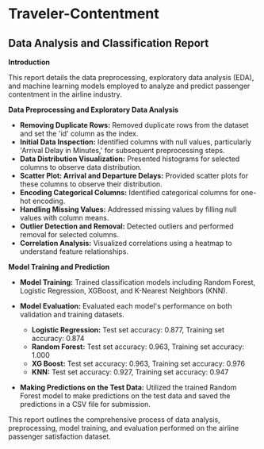 # Traveler-Contentment

## Data Analysis and Classification Report

**Introduction**

This report details the data preprocessing, exploratory data analysis (EDA), and machine learning models employed to analyze and predict passenger contentment in the airline industry.

**Data Preprocessing and Exploratory Data Analysis**

- **Removing Duplicate Rows:** Removed duplicate rows from the dataset and set the 'id' column as the index.
- **Initial Data Inspection:** Identified columns with null values, particularly 'Arrival Delay in Minutes,' for subsequent preprocessing steps.
- **Data Distribution Visualization:** Presented histograms for selected columns to observe data distribution.
- **Scatter Plot: Arrival and Departure Delays:** Provided scatter plots for these columns to observe their distribution.
- **Encoding Categorical Columns:** Identified categorical columns for one-hot encoding.
- **Handling Missing Values:** Addressed missing values by filling null values with column means.
- **Outlier Detection and Removal:** Detected outliers and performed removal for selected columns.
- **Correlation Analysis:** Visualized correlations using a heatmap to understand feature relationships.

**Model Training and Prediction**

- **Model Training:** Trained classification models including Random Forest, Logistic Regression, XGBoost, and K-Nearest Neighbors (KNN).
- **Model Evaluation:** Evaluated each model's performance on both validation and training datasets.

    - **Logistic Regression:** Test set accuracy: 0.877, Training set accuracy: 0.874
    - **Random Forest:** Test set accuracy: 0.963, Training set accuracy: 1.000
    - **XG Boost:** Test set accuracy: 0.963, Training set accuracy: 0.976
    - **KNN:** Test set accuracy: 0.927, Training set accuracy: 0.947

- **Making Predictions on the Test Data:** Utilized the trained Random Forest model to make predictions on the test data and saved the predictions in a CSV file for submission.

This report outlines the comprehensive process of data analysis, preprocessing, model training, and evaluation performed on the airline passenger satisfaction dataset.

